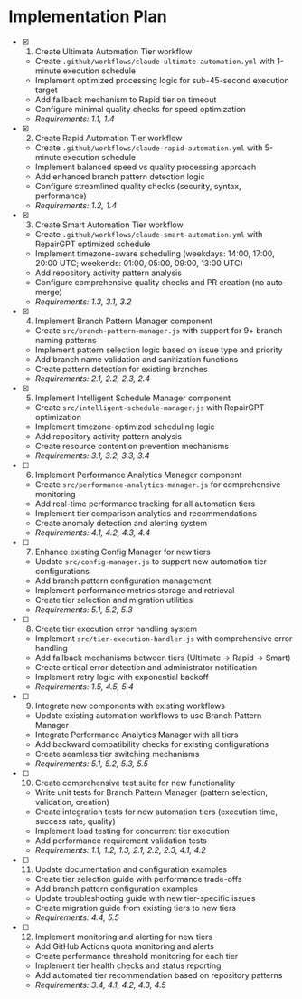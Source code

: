 # Implementation Plan

- [x] 1. Create Ultimate Automation Tier workflow
  - Create `.github/workflows/claude-ultimate-automation.yml` with 1-minute execution schedule
  - Implement optimized processing logic for sub-45-second execution target
  - Add fallback mechanism to Rapid tier on timeout
  - Configure minimal quality checks for speed optimization
  - _Requirements: 1.1, 1.4_

- [x] 2. Create Rapid Automation Tier workflow
  - Create `.github/workflows/claude-rapid-automation.yml` with 5-minute execution schedule
  - Implement balanced speed vs quality processing approach
  - Add enhanced branch pattern detection logic
  - Configure streamlined quality checks (security, syntax, performance)
  - _Requirements: 1.2, 1.4_

- [x] 3. Create Smart Automation Tier workflow
  - Create `.github/workflows/claude-smart-automation.yml` with RepairGPT optimized schedule
  - Implement timezone-aware scheduling (weekdays: 14:00, 17:00, 20:00 UTC; weekends: 01:00, 05:00, 09:00, 13:00 UTC)
  - Add repository activity pattern analysis
  - Configure comprehensive quality checks and PR creation (no auto-merge)
  - _Requirements: 1.3, 3.1, 3.2_

- [x] 4. Implement Branch Pattern Manager component
  - Create `src/branch-pattern-manager.js` with support for 9+ branch naming patterns
  - Implement pattern selection logic based on issue type and priority
  - Add branch name validation and sanitization functions
  - Create pattern detection for existing branches
  - _Requirements: 2.1, 2.2, 2.3, 2.4_

- [x] 5. Implement Intelligent Schedule Manager component
  - Create `src/intelligent-schedule-manager.js` with RepairGPT optimization
  - Implement timezone-optimized scheduling logic
  - Add repository activity pattern analysis
  - Create resource contention prevention mechanisms
  - _Requirements: 3.1, 3.2, 3.3, 3.4_

- [ ] 6. Implement Performance Analytics Manager component
  - Create `src/performance-analytics-manager.js` for comprehensive monitoring
  - Add real-time performance tracking for all automation tiers
  - Implement tier comparison analytics and recommendations
  - Create anomaly detection and alerting system
  - _Requirements: 4.1, 4.2, 4.3, 4.4_

- [ ] 7. Enhance existing Config Manager for new tiers
  - Update `src/config-manager.js` to support new automation tier configurations
  - Add branch pattern configuration management
  - Implement performance metrics storage and retrieval
  - Create tier selection and migration utilities
  - _Requirements: 5.1, 5.2, 5.3_

- [ ] 8. Create tier execution error handling system
  - Implement `src/tier-execution-handler.js` with comprehensive error handling
  - Add fallback mechanisms between tiers (Ultimate → Rapid → Smart)
  - Create critical error detection and administrator notification
  - Implement retry logic with exponential backoff
  - _Requirements: 1.5, 4.5, 5.4_

- [ ] 9. Integrate new components with existing workflows
  - Update existing automation workflows to use Branch Pattern Manager
  - Integrate Performance Analytics Manager with all tiers
  - Add backward compatibility checks for existing configurations
  - Create seamless tier switching mechanisms
  - _Requirements: 5.1, 5.2, 5.3, 5.5_

- [ ] 10. Create comprehensive test suite for new functionality
  - Write unit tests for Branch Pattern Manager (pattern selection, validation, creation)
  - Create integration tests for new automation tiers (execution time, success rate, quality)
  - Implement load testing for concurrent tier execution
  - Add performance requirement validation tests
  - _Requirements: 1.1, 1.2, 1.3, 2.1, 2.2, 2.3, 4.1, 4.2_

- [ ] 11. Update documentation and configuration examples
  - Create tier selection guide with performance trade-offs
  - Add branch pattern configuration examples
  - Update troubleshooting guide with new tier-specific issues
  - Create migration guide from existing tiers to new tiers
  - _Requirements: 4.4, 5.5_

- [ ] 12. Implement monitoring and alerting for new tiers
  - Add GitHub Actions quota monitoring and alerts
  - Create performance threshold monitoring for each tier
  - Implement tier health checks and status reporting
  - Add automated tier recommendation based on repository patterns
  - _Requirements: 3.4, 4.1, 4.2, 4.3, 4.5_
